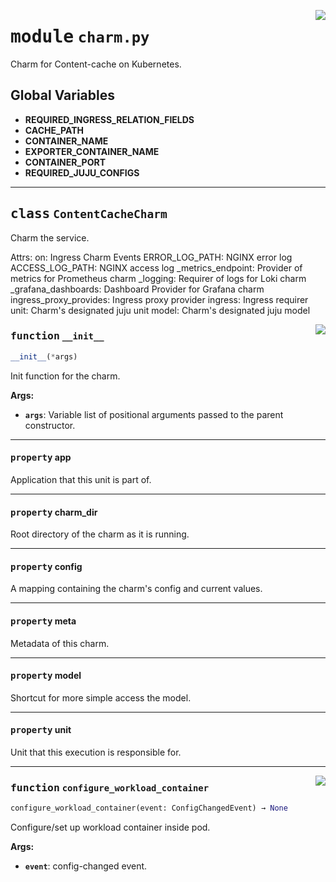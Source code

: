 <!-- markdownlint-disable -->

<a href="../src/charm.py#L0"><img align="right" style="float:right;" src="https://img.shields.io/badge/-source-cccccc?style=flat-square"></a>

# <kbd>module</kbd> `charm.py`
Charm for Content-cache on Kubernetes. 

**Global Variables**
---------------
- **REQUIRED_INGRESS_RELATION_FIELDS**
- **CACHE_PATH**
- **CONTAINER_NAME**
- **EXPORTER_CONTAINER_NAME**
- **CONTAINER_PORT**
- **REQUIRED_JUJU_CONFIGS**


---

## <kbd>class</kbd> `ContentCacheCharm`
Charm the service. 

Attrs:  on: Ingress Charm Events  ERROR_LOG_PATH: NGINX error log  ACCESS_LOG_PATH: NGINX access log  _metrics_endpoint: Provider of metrics for Prometheus charm  _logging: Requirer of logs for Loki charm  _grafana_dashboards: Dashboard Provider for Grafana charm  ingress_proxy_provides: Ingress proxy provider  ingress: Ingress requirer  unit: Charm's designated juju unit  model: Charm's designated juju model 

<a href="../src/charm.py#L65"><img align="right" style="float:right;" src="https://img.shields.io/badge/-source-cccccc?style=flat-square"></a>

### <kbd>function</kbd> `__init__`

```python
__init__(*args)
```

Init function for the charm. 



**Args:**
 
 - <b>`args`</b>:  Variable list of positional arguments passed to the parent constructor. 


---

#### <kbd>property</kbd> app

Application that this unit is part of. 

---

#### <kbd>property</kbd> charm_dir

Root directory of the charm as it is running. 

---

#### <kbd>property</kbd> config

A mapping containing the charm's config and current values. 

---

#### <kbd>property</kbd> meta

Metadata of this charm. 

---

#### <kbd>property</kbd> model

Shortcut for more simple access the model. 

---

#### <kbd>property</kbd> unit

Unit that this execution is responsible for. 



---

<a href="../src/charm.py#L224"><img align="right" style="float:right;" src="https://img.shields.io/badge/-source-cccccc?style=flat-square"></a>

### <kbd>function</kbd> `configure_workload_container`

```python
configure_workload_container(event: ConfigChangedEvent) → None
```

Configure/set up workload container inside pod. 



**Args:**
 
 - <b>`event`</b>:  config-changed event. 


